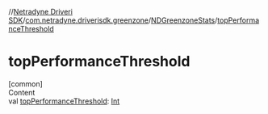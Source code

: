 //[Netradyne Driveri SDK](../../index.md)/[com.netradyne.driverisdk.greenzone](../index.md)/[NDGreenzoneStats](index.md)/[topPerformanceThreshold](top-performance-threshold.md)



# topPerformanceThreshold  
[common]  
Content  
val [topPerformanceThreshold](top-performance-threshold.md): [Int](https://kotlinlang.org/api/latest/jvm/stdlib/kotlin/-int/index.html)  



